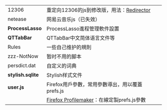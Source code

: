 | | |
| :--- | :--- |
| 12306 | 重定向12306的js到修改版，用法：[Redirector][1] |
| netease | 网易云音乐js（已失效） |
| **ProcessLasso** | ProcessLasso進程管理軟件設置 |
| **QTTabBar** | QTTabBar中文简体语言文件等 |
| Rules | 一些自己维护的規則 |
| zzz-NotNow | 暂时不用的脚本 |
| persdict.dat | 自定义的词典 |
| **stylish.sqlite** | Stylish样式文件 |
| **user.js** | Firefox用戶參數，常用參數導出，用以覆蓋prefs.js |
| | [Firefox Profilemaker](https://ffprofile.com/#start)：在線定製prefs.js參數 |

[1]: https://github.com/dupontjoy/userChrome.js-Collections-/tree/master/Redirector